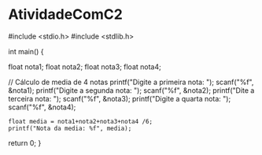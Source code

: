 # AtividadeComC2

#include <stdio.h>
#include <stdlib.h>

int main() { 

float nota1;
float nota2;
float nota3;
float nota4;

// Cálculo de media de 4 notas
    printf("Digite a primeira nota: ");
	scanf("%f", &nota1);
	printf("Digite a segunda nota: ");
	scanf("%f", &nota2);
	printf("Dite a terceira nota: ");
	scanf("%f", &nota3);
	printf("Digite a quarta nota: ");
	scanf("%f", &nota4);
	
	float media = nota1+nota2+nota3+nota4 /6;
	printf("Nota da media: %f", media);
	
return 0;
}
